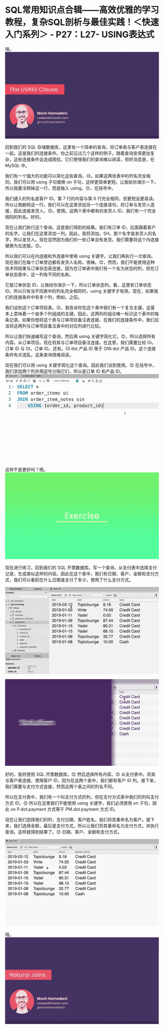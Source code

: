 # SQL常用知识点合辑——高效优雅的学习教程，复杂SQL剖析与最佳实践！＜快速入门系列＞ - P27：L27- USING表达式 

哦。![](img/4c5e0763cfb44e98994d583aeac17078_1.png)

回到我们的 SQL 存储数据库，这里有一个简单的查询，将订单表与客户表连接在一起。这是我们的连接条件。你之前见过几个这样的例子。随着查询变得更加复杂，这些连接条件会造成困扰。它们使得我们的查询难以阅读，但好消息是，在 MySQL 中。

我们有一个强大的功能可以简化这些查询。😊。如果这两张表中的列名完全相同，我们可以用 using 子句替换 on 子句，这样更简单更短。让我给你演示一下。所以我要注释掉这一行，而是输入 using。😊，在括号中。

我们键入的列名是客户 ID。第 7 行的内容与第 6 行完全相同，但更短且更易读。所以让我删除这一行。我们可以在这里添加另一个连接语句，将订单与发货人连接，因此连接发货人。😊。使用。这两个表中都有的发货人 ID，我们有一个完全相同的列名。好的。

现在让我们执行这个查询。这是我们得到的结果。我们有订单 ID，后面跟着客户的名字。让我们在这里添加一列。因此。我将添加。SH。那个名字是发货人的名字，所以发货人。现在显然因为我们的一些订单没有发货。我们需要将这个内连接替换为左连接。😊。

所以我们可以在内连接和外连接中使用 using 关键字。让我们再执行一次查询。现在我们在每个订单旁边都有发货人名称。很棒。😊，然而，我们不能使用这种技术将结果与订单状态表连接，因为在订单表中我们有一个名为状态的列，但在订单状态表中，这一列有不同的名称。

它是订单状态 ID，让我给你演示一下，所以订单状态列。看，这里有订单状态 ID。所以只有当不同表中的列名完全相同时，using 关键字才有效。现在，如果我们的连接条件中有多个列，例如，之前。

我们谈到这个订单项目表。😊，我告诉你在这个表中我们有一个复合主键。这基本上意味着一个由多个列组成的主键。因此，这两列的组合唯一标识这个表中的每条记录。如果你想将这个表与订单项目备注表连接，在我们的连接条件中，我们应该将这两列与订单项目备注表中的对应列进行比较。

所以让我们快速编写这个查询，然后用 using 关键字简化它。😊，所以选择所有内容。从订单项目。现在将其与订单项目备注连接。在这里，我们需要比较 Oi。订单 ID 与 OI。订单 ID。还有。OI dot 产品 ID 等于 OIN dot 产品 ID。这个连接条件有点混乱。这条查询很难阅读。

现在我们可以用 using 关键字简化这个查询。因此我们谈到使用。😊 在括号中，我们添加两个列并用逗号分隔它们，所以是订单 ID 和产品 ID。![](img/4c5e0763cfb44e98994d583aeac17078_3.png)

这样不是更好吗？嗯。![](img/4c5e0763cfb44e98994d583aeac17078_5.png)

现在进行练习，回到我们的 SQL 开票数据库。写一个查询，从支付表中选择支付记录，生成类似这样的内容。因此在这个表中，我们有日期、客户、金额和支付方式，我们可以看到在什么日期谁支付了多少，使用了什么支付方式。

![](img/4c5e0763cfb44e98994d583aeac17078_7.png)

![](img/4c5e0763cfb44e98994d583aeac17078_8.png)

好的，我将使用 SQL 开票数据库。😊 然后选择所有内容。😊 从支付表中。将其与客户表连接。使用客户 ID，因为在这两个表中，我们都有客户 ID 列。接下来，我们需要与支付方式连接，然而这两个表之间的列名不同。

所以在支付表中，我们有一个叫支付方式的列，但在支付方式表中我们的列叫支付方式 ID。😊 所以在这里我们不能使用 using 关键字。我们必须使用 on 子句，因此 on P.dot.payment 方式等于 PM.dot.payment 方式 ID。

现在让我们选择我们的列，支付日期、客户姓名，我们将其重命名为客户。接下来，我们选择金额，最后是支付方式，所以让我们将其重命名为支付方式，并执行查询。这样就得到结果了。😊 日期、客户、金额和支付方式。

![](img/4c5e0763cfb44e98994d583aeac17078_10.png)

哦。![](img/4c5e0763cfb44e98994d583aeac17078_12.png)
